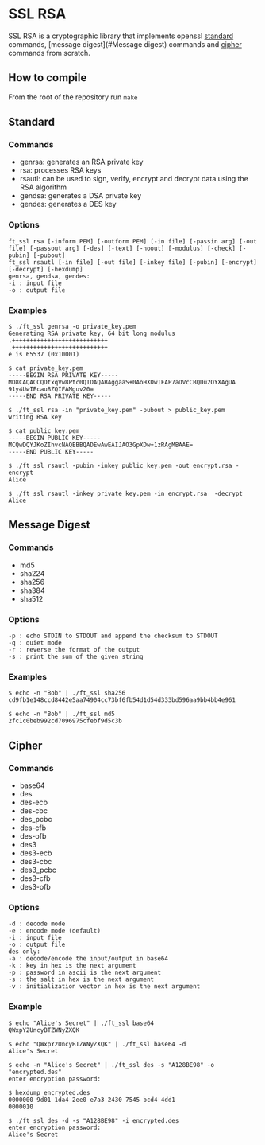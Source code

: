 # SSL RSA
SSL RSA is a cryptographic library that implements openssl [standard](#Standard) commands, [message digest](#Message digest) commands and [cipher](#cipher) commands from scratch.

## How to compile
From the root of the repository run `make`

## Standard

### Commands
- genrsa: generates an RSA private key
- rsa: processes RSA keys
- rsautl: can be used to sign, verify, encrypt and decrypt data using the RSA algorithm
- gendsa: generates a DSA private key
- gendes: generates a DES key

### Options
```
ft_ssl rsa [-inform PEM] [-outform PEM] [-in file] [-passin arg] [-out file] [-passout arg] [-des] [-text] [-noout] [-modulus] [-check] [-pubin] [-pubout]
ft_ssl rsautl [-in file] [-out file] [-inkey file] [-pubin] [-encrypt] [-decrypt] [-hexdump]
genrsa, gendsa, gendes:
-i : input file
-o : output file
```

### Examples
```
$ ./ft_ssl genrsa -o private_key.pem
Generating RSA private key, 64 bit long modulus
.+++++++++++++++++++++++++++
.+++++++++++++++++++++++++++
e is 65537 (0x10001)

$ cat private_key.pem
-----BEGIN RSA PRIVATE KEY-----
MD8CAQACCQDtxqVw8Ptc0QIDAQABAggaaS+0AoHXDwIFAP7aDVcCBQDu2OYXAgUA
91y4UwIEcau8ZQIFAMguv20=
-----END RSA PRIVATE KEY-----

$ ./ft_ssl rsa -in "private_key.pem" -pubout > public_key.pem
writing RSA key

$ cat public_key.pem
-----BEGIN PUBLIC KEY-----
MCQwDQYJKoZIhvcNAQEBBQADEwAwEAIJAO3GpXDw+1zRAgMBAAE=
-----END PUBLIC KEY-----

$ ./ft_ssl rsautl -pubin -inkey public_key.pem -out encrypt.rsa -encrypt
Alice

$ ./ft_ssl rsautl -inkey private_key.pem -in encrypt.rsa  -decrypt
Alice
```

## Message Digest

### Commands
- md5
- sha224
- sha256
- sha384
- sha512

### Options
```
-p : echo STDIN to STDOUT and append the checksum to STDOUT
-q : quiet mode
-r : reverse the format of the output
-s : print the sum of the given string
```

### Examples
```
$ echo -n "Bob" | ./ft_ssl sha256
cd9fb1e148ccd8442e5aa74904cc73bf6fb54d1d54d333bd596aa9bb4bb4e961

$ echo -n "Bob" | ./ft_ssl md5
2fc1c0beb992cd7096975cfebf9d5c3b
```

## Cipher

### Commands
- base64
- des
- des-ecb
- des-cbc
- des_pcbc
- des-cfb
- des-ofb
- des3
- des3-ecb
- des3-cbc
- des3_pcbc
- des3-cfb
- des3-ofb

### Options
```
-d : decode mode
-e : encode mode (default)
-i : input file
-o : output file
des only:
-a : decode/encode the input/output in base64
-k : key in hex is the next argument
-p : password in ascii is the next argument
-s : the salt in hex is the next argument
-v : initialization vector in hex is the next argument
```

### Example
```
$ echo "Alice's Secret" | ./ft_ssl base64
QWxpY2UncyBTZWNyZXQK

$ echo "QWxpY2UncyBTZWNyZXQK" | ./ft_ssl base64 -d
Alice's Secret

$ echo -n "Alice's Secret" | ./ft_ssl des -s "A128BE98" -o "encrypted.des"
enter encryption password:

$ hexdump encrypted.des
0000000 9d01 1da4 2ee0 e7a3 2430 7545 bcd4 4dd1
0000010

$ ./ft_ssl des -d -s "A128BE98" -i encrypted.des
enter encryption password:
Alice's Secret
```

